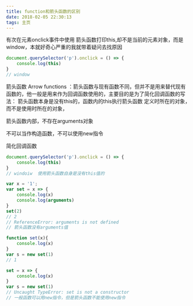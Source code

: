 ```yaml
---
title: function和箭头函数的区别
date: 2018-02-05 22:30:13
tags: 主页
---
```

有次在元素onclick事件中使用 箭头函数打印this,却不是当前的元素对象，而是window，本就好奇心严重的我就带着疑问去找原因

```js
document.querySelector('p').onclick = () => {
    console.log(this)
}
// window
```

箭头函数 Arrow functions ：箭头函数与现有函数不同，但并不是用来替代现有函数的，他一般是用来作为回调函数使用的，主要目的是为了简化回调函数的写法：
箭头函数本身是没有this的，函数内的this执行箭头函数 定义时所在的对象，而不是使用时所在的对象，

箭头函数内部，不存在arguments对象

不可以当作构造函数，不可以使用new指令

简化回调函数
```js
document.querySelector('p').onclick = () => {
    console.log(this)
}
// windoiw  使用箭头函数自身是没有this值的

var x = '1';
var set = x => {
	console.log(x)
	console.log(arguments)
}
set(2)
// 2
// ReferenceError: arguments is not defined
// 箭头函数没有arguments值

function set(x){
    console.log(x)
}
var s = new set(1)
// 1

set = x => {
	console.log(x)
}
var s = new set(1)
// Uncaught TypeError: set is not a constructor
// 一般函数可以用new指令，但是箭头函数不能使用new指令

```

